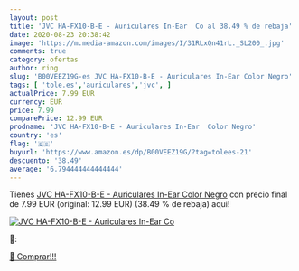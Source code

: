 ```yaml
---
layout: post
title: 'JVC HA-FX10-B-E - Auriculares In-Ear  Co al 38.49 % de rebaja'
date: 2020-08-23 20:38:42
image: 'https://m.media-amazon.com/images/I/31RLxQn41rL._SL200_.jpg'
comments: true
category: ofertas
author: ring
slug: 'B00VEEZ19G-es JVC HA-FX10-B-E - Auriculares In-Ear Color Negro'
tags: [ 'tole.es','auriculares','jvc', ]
actualPrice: 7.99 EUR
currency: EUR
price: 7.99
comparePrice: 12.99 EUR
prodname: 'JVC HA-FX10-B-E - Auriculares In-Ear  Color Negro'
country: 'es'
flag: '🇪🇸'
buyurl: 'https://www.amazon.es/dp/B00VEEZ19G/?tag=tolees-21'
descuento: '38.49'
average: '6.794444444444444'
---
```


Tienes [JVC HA-FX10-B-E - Auriculares In-Ear  Color Negro](https://www.amazon.es/dp/B00VEEZ19G/?tag=tolees-21) con precio final de  7.99 EUR (original: 12.99 EUR) (38.49 %  de rebaja) aqui!

[![JVC HA-FX10-B-E - Auriculares In-Ear  Co](https://m.media-amazon.com/images/I/31RLxQn41rL._SL200_.jpg)](https://www.amazon.es/dp/B00VEEZ19G/?tag=tolees-21)

🔎:


[🛒 Comprar!!!](https://www.amazon.es/dp/B00VEEZ19G/?tag=tolees-21)
